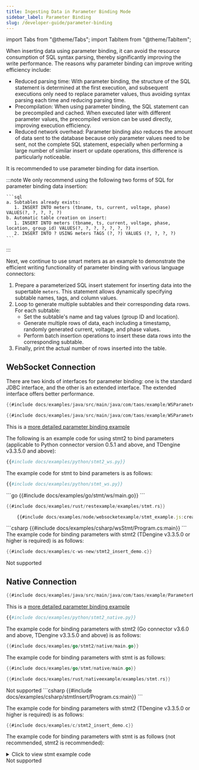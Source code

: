 ```yaml
---
title: Ingesting Data in Parameter Binding Mode
sidebar_label: Parameter Binding
slug: /developer-guide/parameter-binding
---
```


import Tabs from "@theme/Tabs";
import TabItem from "@theme/TabItem";

When inserting data using parameter binding, it can avoid the resource consumption of SQL syntax parsing, thereby significantly improving the write performance. The reasons why parameter binding can improve writing efficiency include:

- Reduced parsing time: With parameter binding, the structure of the SQL statement is determined at the first execution, and subsequent executions only need to replace parameter values, thus avoiding syntax parsing each time and reducing parsing time.  
- Precompilation: When using parameter binding, the SQL statement can be precompiled and cached. When executed later with different parameter values, the precompiled version can be used directly, improving execution efficiency.  
- Reduced network overhead: Parameter binding also reduces the amount of data sent to the database because only parameter values need to be sent, not the complete SQL statement, especially when performing a large number of similar insert or update operations, this difference is particularly noticeable.

It is recommended to use parameter binding for data insertion.

   :::note
   We only recommend using the following two forms of SQL for parameter binding data insertion:

    ```sql
    a. Subtables already exists:
       1. INSERT INTO meters (tbname, ts, current, voltage, phase) VALUES(?, ?, ?, ?, ?) 
    b. Automatic table creation on insert:
       1. INSERT INTO meters (tbname, ts, current, voltage, phase, location, group_id) VALUES(?, ?, ?, ?, ?, ?, ?)   
       2. INSERT INTO ? USING meters TAGS (?, ?) VALUES (?, ?, ?, ?)
    ```

   :::

Next, we continue to use smart meters as an example to demonstrate the efficient writing functionality of parameter binding with various language connectors:

1. Prepare a parameterized SQL insert statement for inserting data into the supertable `meters`. This statement allows dynamically specifying subtable names, tags, and column values.
2. Loop to generate multiple subtables and their corresponding data rows. For each subtable:
    - Set the subtable's name and tag values (group ID and location).
    - Generate multiple rows of data, each including a timestamp, randomly generated current, voltage, and phase values.
    - Perform batch insertion operations to insert these data rows into the corresponding subtable.
3. Finally, print the actual number of rows inserted into the table.

## WebSocket Connection

<Tabs defaultValue="java" groupId="lang">
<TabItem value="java" label="Java">

There are two kinds of interfaces for parameter binding: one is the standard JDBC interface, and the other is an extended interface. The extended interface offers better performance.

```java
{{#include docs/examples/java/src/main/java/com/taos/example/WSParameterBindingStdInterfaceDemo.java:para_bind}}
```

```java
{{#include docs/examples/java/src/main/java/com/taos/example/WSParameterBindingExtendInterfaceDemo.java:para_bind}}
```

This is a [more detailed parameter binding example](https://github.com/taosdata/TDengine/blob/main/docs/examples/java/src/main/java/com/taos/example/WSParameterBindingFullDemo.java)  

</TabItem>
<TabItem label="Python" value="python">

The following is an example code for using stmt2 to bind parameters (applicable to Python connector version 0.5.1 and above, and TDengine v3.3.5.0 and above):  

```python
{{#include docs/examples/python/stmt2_ws.py}}
```

The example code for stmt to bind parameters is as follows:

```python
{{#include docs/examples/python/stmt_ws.py}}
```

</TabItem>
<TabItem label="Go" value="go">
```go
{{#include docs/examples/go/stmt/ws/main.go}}
```
</TabItem>
<TabItem label="Rust" value="rust">

```rust
{{#include docs/examples/rust/restexample/examples/stmt.rs}}
```

</TabItem>
<TabItem label="Node.js" value="node">

```js
    {{#include docs/examples/node/websocketexample/stmt_example.js:createConnect}}
```

</TabItem>
<TabItem label="C#" value="csharp">
```csharp
{{#include docs/examples/csharp/wsStmt/Program.cs:main}}
```
</TabItem>
<TabItem label="C" value="c">
The example code for binding parameters with stmt2 (TDengine v3.3.5.0 or higher is required) is as follows:

```c
{{#include docs/examples/c-ws-new/stmt2_insert_demo.c}}
```
</TabItem>
<TabItem label="REST API" value="rest">
Not supported
</TabItem>
</Tabs>

## Native Connection

<Tabs  defaultValue="java"  groupId="lang">
<TabItem label="Java" value="java">

```java
{{#include docs/examples/java/src/main/java/com/taos/example/ParameterBindingBasicDemo.java:para_bind}}
```

This is a [more detailed parameter binding example](https://github.com/taosdata/TDengine/blob/main/docs/examples/java/src/main/java/com/taos/example/ParameterBindingFullDemo.java)  

</TabItem>
<TabItem label="Python" value="python">

```python
{{#include docs/examples/python/stmt2_native.py}}
```

</TabItem>
<TabItem label="Go" value="go">

The example code for binding parameters with stmt2 (Go connector v3.6.0 and above, TDengine v3.3.5.0 and above) is as follows:

```go
{{#include docs/examples/go/stmt2/native/main.go}}
```

The example code for binding parameters with stmt is as follows:

```go
{{#include docs/examples/go/stmt/native/main.go}}
```

</TabItem>
<TabItem label="Rust" value="rust">

```rust
{{#include docs/examples/rust/nativeexample/examples/stmt.rs}}
```

</TabItem>
<TabItem label="Node.js" value="node">
Not supported
</TabItem>
<TabItem label="C#" value="csharp">
```csharp
{{#include docs/examples/csharp/stmtInsert/Program.cs:main}}
```
</TabItem>
<TabItem label="C" value="c">

The example code for binding parameters with stmt2 (TDengine v3.3.5.0 or higher is required) is as follows:

```c
{{#include docs/examples/c/stmt2_insert_demo.c}}
```

The example code for binding parameters with stmt is as follows (not recommended, stmt2 is recommended):

<details>
<summary>Click to view stmt example code</summary>

```c
{{#include docs/examples/c/stmt_insert_demo.c}}
```

</details>

</TabItem>
<TabItem label="REST API" value="rest">
Not supported
</TabItem>
</Tabs>
